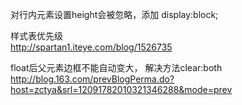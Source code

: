

对行内元素设置height会被忽略，添加 display:block;


样式表优先级  
http://spartan1.iteye.com/blog/1526735



float后父元素边框不能自动变大，
解决方法clear:both
http://blog.163.com/prevBlogPerma.do?host=zctya&srl=12091782010321346288&mode=prev
